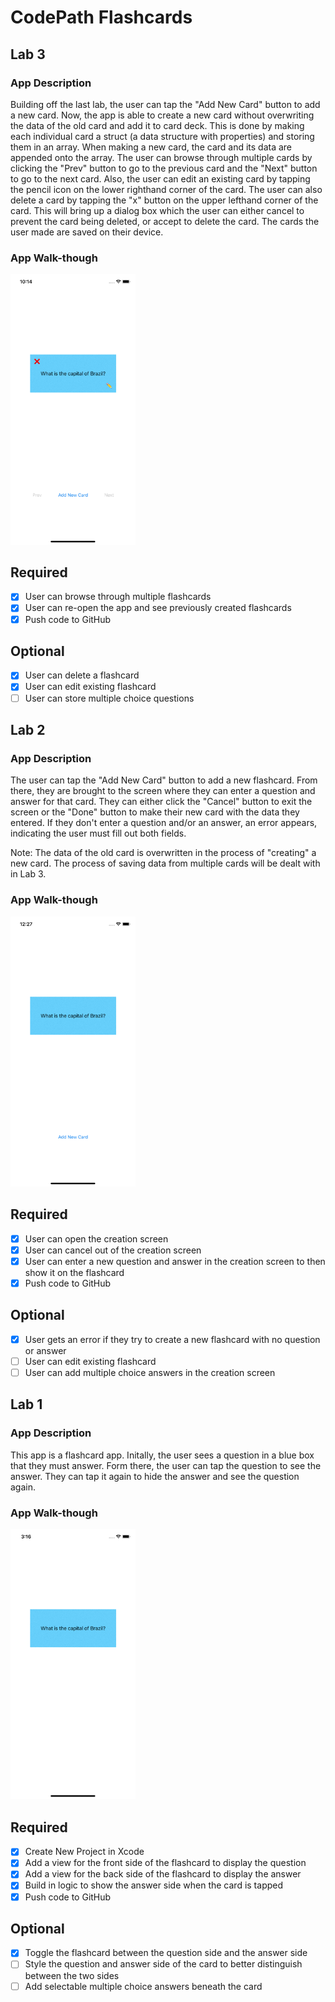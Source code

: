 # CodePath Flashcards

## Lab 3

### App Description
Building off the last lab, the user can tap the "Add New Card" button to add a new card. Now, the app is able to create a new card without overwriting the data of the old card and add it to card deck. This is done by making each individual card a struct (a data structure with properties) and storing them in an array. When making a new card, the card and its data are appended onto the array. The user can browse through multiple cards by clicking the "Prev" button to go to the previous card and the "Next" button to go to the next card. Also, the user can edit an existing card by tapping the pencil icon on the lower righthand corner of the card. The user can also delete a card by tapping the "x" button on the upper lefthand corner of the card. This will bring up a dialog box which the user can either cancel to prevent the card being deleted, or accept to delete the card. The cards the user made are saved on their device.

### App Walk-though
<img src="/Demos/Lab3.gif" width=200><br>

## Required
- [x] User can browse through multiple flashcards
- [x] User can re-open the app and see previously created flashcards
- [x] Push code to GitHub
## Optional
- [x] User can delete a flashcard
- [x] User can edit existing flashcard
- [ ] User can store multiple choice questions

## Lab 2

### App Description
The user can tap the "Add New Card" button to add a new flashcard. From there, they are brought to the screen where they can enter a question and answer for that card. They can either click the "Cancel" button to exit the screen or the "Done" button to make their new card with the data they entered. If they don't enter a question and/or an answer, an error appears, indicating the user must fill out both fields.

Note: The data of the old card is overwritten in the process of "creating" a new card. The process of saving data from multiple cards will be dealt with in Lab 3.

### App Walk-though
<img src="/Demos/Lab2.gif" width=200><br>


## Required
- [x] User can open the creation screen
- [x] User can cancel out of the creation screen
- [x] User can enter a new question and answer in the creation screen to then show it on the flashcard
- [x] Push code to GitHub
## Optional
- [x] User gets an error if they try to create a new flashcard with no question or answer
- [ ] User can edit existing flashcard
- [ ] User can add multiple choice answers in the creation screen

## Lab 1

### App Description
This app is a flashcard app. Initally, the user sees a question in a blue box that they must answer. Form there, the user can tap the question to see the answer. They can tap it again to hide the answer and see the question again.

### App Walk-though
<img src="/Demos/Lab1.gif" width=200><br>

## Required
- [x] Create New Project in Xcode
- [x] Add a view for the front side of the flashcard to display the question
- [x] Add a view for the back side of the flashcard to display the answer
- [x] Build in logic to show the answer side when the card is tapped
- [x] Push code to GitHub
## Optional
- [x] Toggle the flashcard between the question side and the answer side
- [ ] Style the question and answer side of the card to better distinguish between the two sides
- [ ] Add selectable multiple choice answers beneath the card
